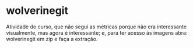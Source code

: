 # wolverinegit
Atividade do curso, que não segui as métricas porque não era interessante visualmente, mas agora é interessante; e,
para ter acesso às imagens abra: wolverinegit em zip e faça a extração.
